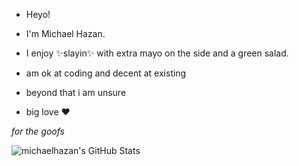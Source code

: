 - Heyo!
- I'm Michael Hazan.
- I enjoy ✨slayin✨ with extra mayo on the side and a green salad.
- am ok at coding and decent at existing
- beyond that i am unsure

- big love ❤️

_for the goofs_

![michaelhazan's GitHub Stats](https://github-readme-stats.vercel.app/api?username=michaelhazan&show_icons=true&theme=radical)
